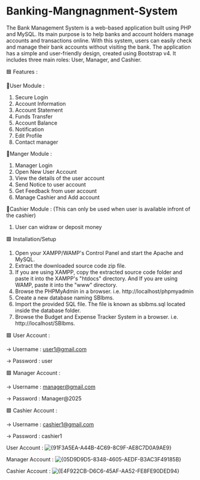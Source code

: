 # Banking-Mangnagnment-System
The Bank Management System is a web-based application built using PHP and MySQL. Its main purpose is to help banks and account holders manage accounts and transactions online. With this system, users can easily check and manage their bank accounts without visiting the bank. The application has a simple and user-friendly design, created using Bootstrap v4. It includes three main roles: User, Manager, and Cashier.


🟦 Features :

🌟User Module : 
   1) Secure Login
   2) Account Information
   3) Account Statement
   4) Funds Transfer
   5) Account Balance
   6) Notification
   7) Edit Profile 
   8) Contact manager
      
 🌟Manger Module :
   1) Manager Login
   2) Open New User Account
   3) View the details of the user account
   4) Send Notice to user account
   5) Get Feedback from user account
   6) Manage Cashier and Add account
      
 🌟Cashier Module : (This can only be used when user is available infront of the cashier)
   1) User can widraw or deposit money 
      
  

🟩 Installation/Setup

1) Open your XAMPP/WAMP's Control Panel and start the Apache and MySQL.
2) Extract the downloaded source code zip file.
3) If you are using XAMPP, copy the extracted source code folder and paste it into the XAMPP's "htdocs" directory. And If you are using WAMP, paste it into the "www" directory.
4) Browse the PHPMyAdmin in a browser. i.e. http://localhost/phpmyadmin
4) Create a new database naming SBIbms.
5) Import the provided SQL file. The file is known as sbibms.sql located inside the database folder.
6) Browse the Budget and Expense Tracker System in a browser. i.e. http://localhost/SBIbms.

🟪 User Account :

   -> Username : user1@gmail.com

   -> Password : user

🟪 Manager Account :

   -> Username : manager@gmail.com

   -> Password : Manager@2025

🟪 Cashier Account :

   -> Username : cashier1@gmail.com

   -> Password : cashier1

User Account :
![{91F3A5EA-A44B-4C69-8C9F-AE8C7D0A9AE9}](https://github.com/user-attachments/assets/60cf50c1-7b6c-415d-88a1-33e8f7ee8533)

Manager Account :
![{05D9D9D5-8348-4605-AEDF-B3AC3F49185B}](https://github.com/user-attachments/assets/20a86136-4895-419a-80a9-2e6999a12dcb)

Cashier Account :
![{E4F922CB-D6C6-45AF-AA52-FE8FE90DED94}](https://github.com/user-attachments/assets/f267d8e3-efc2-49d5-92f0-70149725add4)


       
    
    


